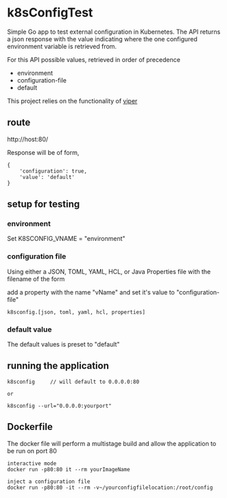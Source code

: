 # k8sConfigTest
Simple Go app to test external configuration in Kubernetes.  The API returns a json response with the value indicating where
the one configured environment variable is retrieved from.

For this API possible values, retrieved in order of precedence

 - environment
 - configuration-file
 - default

This project relies on the functionality of [viper](https://github.com/spf13/viper)

## route

http://host:80/

Response will be of form,
 
```
{
	'configuration': true,
	'value': 'default'
}
```

## setup for testing

### environment 
Set K8SCONFIG_VNAME = "environment"

### configuration file
Using either a JSON, TOML, YAML, HCL, or Java Properties file
with the filename of the form

add a property with the name "vName" and set it's value to "configuration-file"

```
k8sconfig.[json, toml, yaml, hcl, properties]
```

### default value
The default values is preset to "default"


## running the application

```
k8sconfig     // will default to 0.0.0.0:80

or

k8sconfig --url="0.0.0.0:yourport"
```

## Dockerfile

The docker file will perform a multistage build and allow the application to be run on port 80

```
interactive mode
docker run -p80:80 it --rm yourImageName

inject a configuration file
docker run -p80:80 -it --rm -v~/yourconfigfilelocation:/root/config 
```
